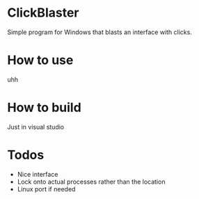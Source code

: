 # ClickBlaster
Simple program for Windows that blasts an interface with clicks.

# How to use
uhh

# How to build
Just in visual studio

# Todos
- Nice interface
- Lock onto actual processes rather than the location
- Linux port if needed
